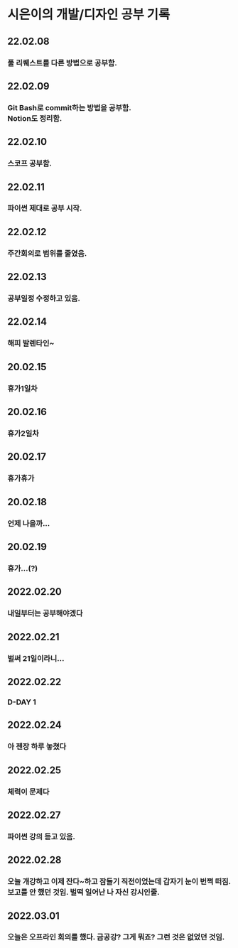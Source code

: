 <h1>시은이의 개발/디자인 공부 기록
<h2>22.02.08</h2>
<h3>풀 리퀘스트를 다른 방법으로 공부함.</h3>

<h2>22.02.09</h2>
<h3>Git Bash로 commit하는 방법을 공부함.<br>
Notion도 정리함.</h3>

<h2>22.02.10</h2>
<h3>스코프 공부함.</h3>

<h2>22.02.11</h2>
<h3>파이썬 제대로 공부 시작.</h3>

<h2>22.02.12</h2>
<h3>주간회의로 범위를 줄였음.</h3>

<h2>22.02.13</h2>
<h3>공부일정 수정하고 있음.</h3>

<h2>22.02.14</h2>
<h3>해피 발렌타인~</h3>

<h2>20.02.15</h2>
<h3>휴가1일차</h3>

<h2>20.02.16</h2>
<h3>휴가2일차</h3>

<h2>20.02.17</h2>
<h3>휴가휴가</h3>

<h2>20.02.18</h2>
<h3>언제 나을까...</h3>

<h2>20.02.19</h2>
<h3>휴가...(?)</h3>

<h2>2022.02.20</h2>
<h3>내일부터는 공부해야겠다</h3>

<h2>2022.02.21</h2>
<h3>벌써 21일이라니...</h3>

<h2>2022.02.22</h2>
<h3>D-DAY 1</h3>

<h2>2022.02.24</h2>
<h3>아 젠장 하루 놓쳤다</h3>

<h2>2022.02.25</h2>
<h3>체력이 문제다</h3>

<h2>2022.02.27</h2>
<h3>파이썬 강의 듣고 있음.</h3>

<h2>2022.02.28</h2>
<h3>오늘 개강하고 이제 잔다~하고 잠들기 직전이었는데 갑자기 눈이 번쩍 떠짐.<br>
보고를 안 했던 것임. 벌떡 일어난 나 자신 강시인줄.</h3>

<h2>2022.03.01</h2>
<h3>오늘은 오프라인 회의를 했다. 금공강? 그게 뭐죠? 그런 것은 없었던 것임.</h3>